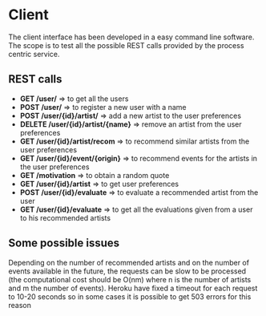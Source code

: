 # Client

The client interface has been developed in a easy command line software.
The scope is to test all the possible REST calls provided by the process centric service.

## REST calls

- **GET /user/** => to get all the users
- **POST /user/** => to register a new user with a name
- **POST /user/{id}/artist/** => add a new artist to the user preferences
- **DELETE /user/{id}/artist/{name}** => remove an artist from the user preferences
- **GET /user/{id}/artist/recom** => to recommend similar artists from the user preferences
- **GET /user/{id}/event/{origin}** => to recommend events for the artists in the user preferences
- **GET /motivation** => to obtain a random quote
- **GET /user/{id}/artist** => to get user preferences
- **POST /user/{id}/evaluate** => to evaluate a recommended artist from the user
- **GET /user/{id}/evaluate** => to get all the evaluations given from a user to his recommended artists

## Some possible issues
Depending on the number of recommended artists and on the number of events available in the future, the requests can be slow to be processed (the computational cost should be O(nm) where n is the number of artists and m the number of events). Heroku have fixed a timeout for each request to 10-20 seconds so in some cases it is possible to get 503 errors for this reason
